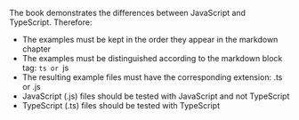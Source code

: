 The book demonstrates the differences between JavaScript and TypeScript. Therefore:
- The examples must be kept in the order they appear in the markdown chapter
- The examples must be distinguished according to the markdown block tag: ```ts or ```js
- The resulting example files must have the corresponding extension: .ts or .js
- JavaScript (.js) files should be tested with JavaScript and not TypeScript
- TypeScript (.ts) files should be tested with TypeScript

